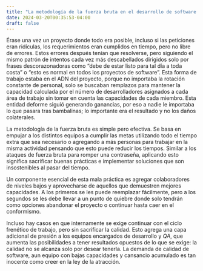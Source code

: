 ```yaml
---
title: "La metodología de la fuerza bruta en el desarrollo de software "
date: 2024-03-20T00:35:53-04:00
draft: false
---
```


Érase una vez un proyecto donde todo era posible, incluso si las peticiones eran ridículas, los requerimientos eran cumplidos en tiempo, pero no libre de errores. Estos errores después tenían que resolverse, pero siguiendo el mismo patrón de intentos cada vez más descabellados dirigidos solo por frases descorazonadoras como “debe de estar listo para tal día a toda costa” o “esto es normal en todos los proyectos de software”. Esta forma de trabajo estaba en el ADN del proyecto, porque no importaba la rotación constante de personal, solo se buscaban remplazos para mantener la capacidad calculada por el número de desarrolladores asignados a cada área de trabajo sin tomar en cuenta las capacidades de cada miembro. Esta entidad deforme siguió generando ganancias, por eso a nadie le importaba lo que pasara tras bambalinas; lo importante era el resultado y no los daños colaterales. 

La metodología de la fuerza bruta es simple pero efectiva. Se basa en empujar a los distintos equipos a cumplir las metas utilizando todo el tiempo extra que sea necesario o agregando a más personas para trabajar en la misma actividad pensando que esto puede reducir los tiempos. Similar a los ataques de fuerza bruta para romper una contraseña, aplicando esto significa sacrificar buenas prácticas e implementar soluciones que son insostenibles al pasar del tiempo.  

Un componente esencial de esta mala práctica es agregar colaboradores de niveles bajos y aprovecharse de aquellos que demuestren mejores capacidades. A los primeros se les puede reemplazar fácilmente, pero a los segundos se les debe llevar a un punto de quiebre donde solo tendrán como opciones abandonar el proyecto o continuar hasta caer en el conformismo.  

Incluso hay casos en que internamente se exige continuar con el ciclo frenético de trabajo, pero sin sacrificar la calidad. Esto agrega una capa adicional de presión a los equipos encargados de desarrollo y *QA*, que aumenta las posibilidades a tener resultados opuestos de lo que se exige: la calidad no se alcanza solo por desear tenerla. La demanda de calidad de software, aun equipo con bajas capacidades y cansancio acumulado es tan inocente como creer en la ley de la atracción. 

